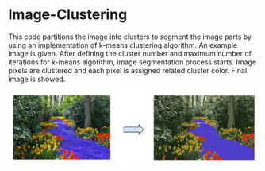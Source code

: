 # Image-Clustering

This code partitions the image into clusters to segment the image parts by using an implementation of k-means clustering algorithm. An example image is given. After defining the cluster number and maximum number of iterations for k-means algorithm, image segmentation process starts. Image pixels are clustered and each pixel is assigned related cluster color. Final image is showed.

<img src="https://raw.githubusercontent.com/ozgyal/Image-Clustering/master/im.png" width="600" height="150"/>